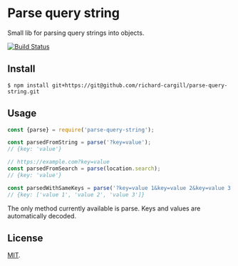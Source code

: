 # Parse query string

Small lib for parsing query strings into objects. 

[![Build Status](https://travis-ci.com/richard-cargill/parse-query-string.svg?branch=master)](https://travis-ci.com/richard-cargill/parse-query-string)

## Install

``` 
$ npm install git+https://git@github.com/richard-cargill/parse-query-string.git 
```

## Usage
```js
const {parse} = require('parse-query-string');

const parsedFromString = parse('?key=value');
// {key: 'value'}

// https://example.com?key=value
const parsedFromSearch = parse(location.search);
// {key: 'value'}

const parsedWithSameKeys = parse('?key=value 1&key=value 2&key=value 3');
// {key: ['value 1', 'value 2', 'value 3']}
```

The only method currently available is parse. Keys and values are automatically decoded.

## License

[MIT](LICENSE).
